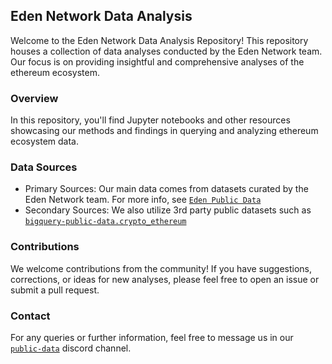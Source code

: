 ## Eden Network Data Analysis

Welcome to the Eden Network Data Analysis Repository! This repository houses a collection of data analyses conducted by the Eden Network team. Our focus is on providing insightful and comprehensive analyses of the ethereum ecosystem.

### Overview

In this repository, you'll find Jupyter notebooks and other resources showcasing our methods and findings in querying and analyzing ethereum ecosystem data.

### Data Sources

- Primary Sources: Our main data comes from datasets curated by the Eden Network team. For more info, see [`Eden Public Data`](https://docs.edennetwork.io/public-data/overview/)
- Secondary Sources: We also utilize 3rd party public datasets such as [`bigquery-public-data.crypto_ethereum`](https://console.cloud.google.com/bigquery?p=bigquery-public-data&d=crypto_ethereum&page=dataset)

### Contributions

We welcome contributions from the community! If you have suggestions, corrections, or ideas for new analyses, please feel free to open an issue or submit a pull request.

### Contact

For any queries or further information, feel free to message us in our [`public-data`](https://discord.com/channels/761540124940697600/1178828351784374332) discord channel.
